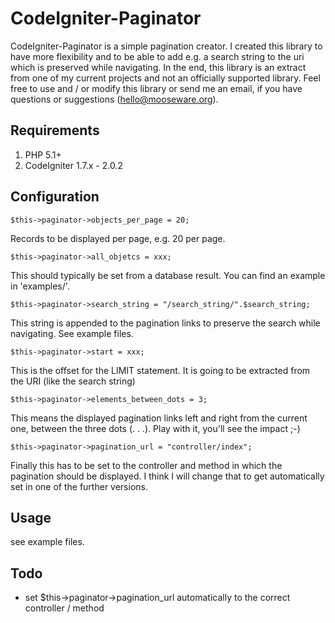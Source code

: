 # CodeIgniter-Paginator

CodeIgniter-Paginator is a simple pagination creator. I created this library to have more flexibility and to be able to add e.g. a search string to the uri which is preserved while navigating. In the end, this library is an extract from one of my current projects and not an officially supported library. Feel free to use and / or modify this library or send me an email, if you have questions or suggestions (hello@mooseware.org).


## Requirements

1. PHP 5.1+
2. CodeIgniter 1.7.x - 2.0.2


## Configuration
	$this->paginator->objects_per_page = 20;
Records to be displayed per page, e.g. 20 per page.
	
	$this->paginator->all_objetcs = xxx;
This should typically be set from a database result. You can find an example in 'examples/'.

	$this->paginator->search_string = "/search_string/".$search_string;
This string is appended to the pagination links to preserve the search while navigating. See example files.

	$this->paginator->start = xxx;
This is the offset for the LIMIT statement. It is going to be extracted from the URI (like the search string)

	$this->paginator->elements_between_dots = 3;
This means the displayed pagination links left and right from the current one, between the three dots (. . .). Play with it, you'll see the impact ;-)

	$this->paginator->pagination_url = "controller/index";
Finally this has to be set to the controller and method in which the pagination should be displayed. I think I will change that to get automatically set in one of the further versions.

## Usage

see example files.


## Todo

- set $this->paginator->pagination_url automatically to the correct controller / method
